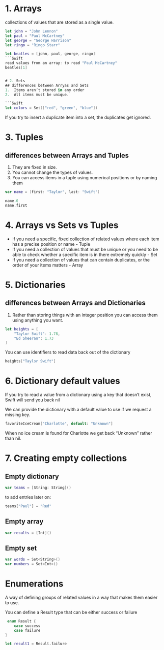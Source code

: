 # 1. Arrays

collections of values that are stored as a single value.
``` Swift
let john = "John Lennon"
let paul = "Paul McCartney"
let george = "George Harrison"
let ringo = "Ringo Starr"

let beatles = [john, paul, george, ringo]
```Swift
read values from an array: to read "Paul McCartney"
beatles[1]


# 2. Sets
## differences between Arryas and Sets
1.  Items aren’t stored in any order
2.  All items must be unique.

```Swift
let colors = Set(["red", "green", "blue"])
```

If you try to insert a duplicate item into a set, the duplicates get ignored.


# 3. Tuples

## differences between Arrays and Tuples
1. They are fixed in size.
2. You cannot change the types of values.
3. You can access items in a tuple using numerical positions or by naming them
```Swift
var name = (first: "Taylor", last: "Swift")

name.0
name.first

```
# 4. Arrays vs Sets vs Tuples

* If you need a specific, fixed collection of related values where each item has a precise position or name - Tuple
* If you need a collection of values that must be unique or you need to be able to check whether a specific item is in there extremely quickly - Set
* If you need a collection of values that can contain duplicates, or the order of your items matters - Array


# 5. Dictionaries

## differences between Arrays and Dictionaries
1. Rather than storing things with an integer position you can access them using anything you want.
```Swift
let heights = [
    "Taylor Swift": 1.78,
    "Ed Sheeran": 1.73
]
```
You can use identifiers to read data back out of the dictionary

```Swift
heights["Taylor Swift"]
```

# 6. Dictionary default values

If you try to read a value from a dictionary using a key that doesn’t exist, Swift will send you back nil

We can provide the dictionary with a default value to use if we request a missing key.
 ```Swift
 favoriteIceCream["Charlotte", default: "Unknown"]
 ```
 
 When no ice cream is found for Charlotte we get back “Unknown” rather than nil.
 
 # 7. Creating empty collections
 
 ## Empty dictionary 
 ```Swift
 var teams = [String: String]()
 ```
 to add entries later on:
 ```Swift
 teams["Paul"] = "Red"
 ```
 
 ## Empty array
 ```Swift
 var results = [Int]()
 ```
 
 ## Empty set
 ```Swift
 var words = Set<String>()
 var numbers = Set<Int>()
 ```
 
 # Enumerations
 A way of defining groups of related values in a way that makes them easier to use.

You can define a Result type that can be either success or failure

```Swift
 enum Result {
    case success
    case failure
}

let result1 = Result.failure
```
